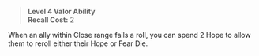 > **Level 4 Valor Ability**  
> **Recall Cost:** 2

When an ally within Close range fails a roll, you can spend 2 Hope to allow them to reroll either their Hope or Fear Die.
